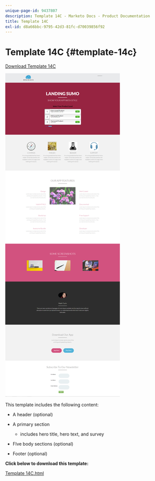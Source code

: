 ```yaml
---
unique-page-id: 9437807
description: Template 14C - Marketo Docs - Product Documentation
title: Template 14C
exl-id: d8a66bbc-9795-42d3-81fc-d70039856f92
---
```

# Template 14C {#template-14c}

[Download Template 14C](https://experienceleague.adobe.com/landing/marketo/lp-templates/template-14c.html)

![](assets/image2015-8-11-17-3a23-3a54.png)

This template includes the following content:

* A header (optional)
* A primary section

    * includes hero title, hero text, and survey

* FIve body sections (optional)
* Footer (optional)

**Click below to download this template:**

[Template 14C.html](https://experienceleague.adobe.com/landing/marketo/lp-templates/template-14c.html)
